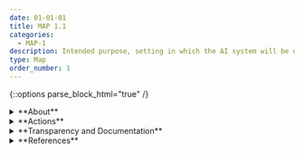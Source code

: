 ```yaml
---
date: 01-01-01
title: MAP 1.1
categories:
  - MAP-1
description: Intended purpose, setting in which the AI system will be deployed, the specific set of users along with their expectations, and impacts of system use are understood and documented. Assumptions and related limitations about AI system purpose and use are enumerated. 
type: Map
order_number: 1
---
```

{::options parse_block_html="true" /} 


<details>
<summary markdown="span">**About**</summary>      
<br>
Mapping context may include examination of the following:
* intended and actual deployment setting.
* specific set of users. 
* operator or subject expectations. 
* concept of operations. 
* intended purpose and impact of system use. 
* requirements for system deployment and operation. 
* potential negative impacts to individuals, groups, communities, organizations, and society – or context-specific impacts such as legal requirements or impacts to the environment. 
* unintended, downstream, or other unknown contextual factors.
* TEST


</details>

<details>
<summary markdown="span">**Actions**</summary>

* Pursue AI system design purposefully, after non-AI solutions are considered. 
* Define and document the task, purpose, minimum functionality, and benefits of the AI system to inform considerations about whether the project is worth pursuing.
* Maintain awareness of industry, technical, and applicable legal standards.
* Collaboratively consider intended AI system design tasks along with unanticipated purposes.
* Determine the user and organizational requirements, including business and technical requirements.
* Define the AI system context of use, including:
    * operational environment
    * impacts to individuals, groups, communities, organizations, and society
    * user characteristics and tasks
    * social environment.
* Track and document existing AI systems held by the organization, and those maintained or supported by third-party entities.
* Gain and maintain awareness about evaluating scientific claims related to AI system performance and benefits before launching into system design.
* Identify human-AI interaction and/or roles, such as whether the application will support or replace human decision making. 
* Plan for risks related to human-AI configurations, and document requirements, roles, and responsibilities for human oversight of deployed systems.

</details>

<details>
<summary markdown="span">**Transparency and Documentation**</summary>         
                     
**Transparency Considerations – Key Questions: MAP 1.1**
* Who is ultimately responsible for the decisions of the AI and is this person aware of the intended uses and limitations of the analytic?
* Who will be responsible for maintaining, re-verifying, monitoring, and updating this AI once deployed?
* Who is accountable for the ethical considerations during all stages of the AI lifecycle?
* Why was the dataset created? (e.g., were there specific tasks in mind, or a specific gap that needed to be filled?
* How does the entity ensure that the data collected are adequate, relevant, and not excessive in relation to the intended purpose?

**AI Transparency Resources: MAP 1.1**
* Datasheets for Datasets
* GAO-21-519SP: AI Accountability Framework for Federal Agencies & Other Entities
* “Stakeholders in Explainable AI,” Sep. 2018, [Online]. [link](http://arxiv.org/abs/1810.00184)

</details>

<details>
<summary markdown="span">**References**</summary>      
<br>
**Socio-technical systems**

Andrew D. Selbst, Danah Boyd, Sorelle A. Friedler, et al. 2019. Fairness and Abstraction in Sociotechnical Systems. In Proceedings of the Conference on Fairness, Accountability, and Transparency (FAT* '19). Association for Computing Machinery, New York, NY, USA, 59–68. https://doi.org/10.1145/3287560.3287598

**Problem formulation**

Roel Dobbe, Thomas Krendl Gilbert, and Yonatan Mintz. 2021. Hard choices in artificial intelligence. Artificial Intelligence 300 (14 July 2021), 103555, ISSN 0004-3702. DOI: https://doi.org/10.1016/j.artint.2021.103555

Samir Passi and Solon Barocas. 2019. Problem Formulation and Fairness. In Proceedings of the Conference on Fairness, Accountability, and Transparency (FAT* '19). Association for Computing Machinery, New York, NY, USA, 39–48. https://doi.org/10.1145/3287560.3287567

**Context mapping**

Emilio Gómez-González and Emilia Gómez. 2020. Artificial intelligence in medicine and healthcare. Joint Research Centre (European Commission). Retrieved from https://op.europa.eu/en/publication-detail/-/publication/b4b5db47-94c0-11ea-aac4-01aa75ed71a1/language-en

Sarah Spiekermann and Till Winkler. 2020. Value-based Engineering for Ethics by Design. arXiv:2004.13676. Retrieved from https://arxiv.org/abs/2004.13676

Social Impact Lab. 2017. Framework for Context Analysis of Technologies in Social Change Projects (Draft v2.0). Retrieved from https://www.alnap.org/system/files/content/resource/files/main/Draft%20SIMLab%20Context%20Analysis%20Framework%20v2.0.pdf

Solon Barocas, Asia J. Biega, Margarita Boyarskaya, et al. 2021. Responsible computing during COVID-19 and beyond. Commun. ACM 64, 7 (July 2021), 30–32. https://doi.org/10.1145/3466612

**Identification of harms**

Harini Suresh and John V. Guttag. 2020. A Framework for Understanding Sources of Harm throughout the Machine Learning Life Cycle. arXiv:1901.10002. Retrieved from https://arxiv.org/abs/1901.10002

Margarita Boyarskaya, Alexandra Olteanu, and Kate Crawford. 2020. Overcoming Failures of Imagination in AI Infused System Development and Deployment. arXiv:2011.13416. Retrieved from https://arxiv.org/abs/2011.13416

https://docs.microsoft.com/en-us/azure/architecture/guide/responsible-innovation/harms-modeling/

**Measurement and evaluation**

Abigail Z. Jacobs and Hanna Wallach. 2021. Measurement and Fairness. In Proceedings of the 2021 ACM Conference on Fairness, Accountability, and Transparency (FAccT '21). Association for Computing Machinery, New York, NY, USA, 375–385. https://doi.org/10.1145/3442188.3445901

Ben Hutchinson, Negar Rostamzadeh, Christina Greer, et al. 2022. Evaluation Gaps in Machine Learning Practice. arXiv:2205.05256. Retrieved from https://arxiv.org/abs/2205.05256

**Understanding and documenting limitations in ML**

Alexander D'Amour, Katherine Heller, Dan Moldovan, et al. 2020. Underspecification Presents Challenges for Credibility in Modern Machine Learning. arXiv:2011.03395. Retrieved from https://arxiv.org/abs/2011.03395

Jessie J. Smith, Saleema Amershi, Solon Barocas, et al. 2022. REAL ML: Recognizing, Exploring, and Articulating Limitations of Machine Learning Research. arXiv:2205.08363. Retrieved from https://arxiv.org/abs/2205.08363

Margaret Mitchell, Simone Wu, Andrew Zaldivar, et al. 2019. Model Cards for Model Reporting. In Proceedings of the Conference on Fairness, Accountability, and Transparency (FAT* '19). Association for Computing Machinery, New York, NY, USA, 220–229. https://doi.org/10.1145/3287560.3287596

Matthew Arnold, Rachel K. E. Bellamy, Michael Hind, et al. 2019. FactSheets: Increasing Trust in AI Services through Supplier's Declarations of Conformity. arXiv:1808.07261. Retrieved from https://arxiv.org/abs/1808.07261

Michael A. Madaio, Luke Stark, Jennifer Wortman Vaughan, and Hanna Wallach. 2020. Co-Designing Checklists to Understand Organizational Challenges and Opportunities around Fairness in AI. In Proceedings of the 2020 CHI Conference on Human Factors in Computing Systems (CHI ‘20). Association for Computing Machinery, New York, NY, USA, 1–14. https://doi.org/10.1145/3313831.3376445

Timnit Gebru, Jamie Morgenstern, Briana Vecchione, et al. 2021. Datasheets for Datasets. arXiv:1803.09010. Retrieved from https://arxiv.org/abs/1803.09010

Bender, E. M., Friedman, B. & McMillan-Major, A.,  (2022). A Guide for Writing Data Statements for Natural Language Processing. University of Washington.  Accessed July 14, 2022. .https://techpolicylab.uw.edu/wp-content/uploads/2021/11/Data_Statements_Guide_V2.pdf

https://ai.facebook.com/blog/system-cards-a-new-resource-for-understanding-how-ai-systems-work/

**When not to deploy**

Solon Barocas, Asia J. Biega, Benjamin Fish, et al. 2020. When not to design, build, or deploy. In Proceedings of the 2020 Conference on Fairness, Accountability, and Transparency (FAT* '20). Association for Computing Machinery, New York, NY, USA, 695. https://doi.org/10.1145/3351095.3375691

**Statistical balance**

Ziad Obermeyer, Brian Powers, Christine Vogeli, and Sendhil Mullainathan. 2019. Dissecting racial bias in an algorithm used to manage the health of populations. Science 366, 6464 (25 Oct. 2019), 447-453. DOI: https://doi.org/10.1126/science.aax2342

**Assessment of science in AI**

Arvind Narayanan. How to recognize AI snake oil. Retrieved July 6, 2022 from https://www.cs.princeton.edu/~arvindn/talks/MIT-STS-AI-snakeoil.pdf

Emily M. Bender. 2022. On NYT Magazine on AI: Resist the Urge to be Impressed. (April 17, 2022). Retrieved July 6, 2022 from https://medium.com/@emilymenonbender/on-nyt-magazine-on-ai-resist-the-urge-to-be-impressed-3d92fd9a0edd


</details>
